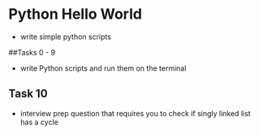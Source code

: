 # Python Hello World
- write simple python scripts

##Tasks 0 - 9 
- write Python scripts and run them on the terminal

## Task 10
- interview prep question that requires you to check if singly linked list has a cycle
